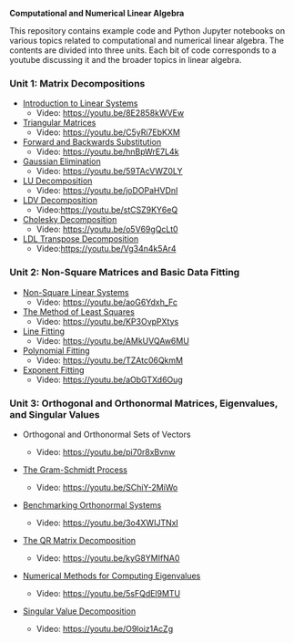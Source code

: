 **Computational and Numerical Linear Algebra**

This repository contains example code and Python Jupyter notebooks on various topics related to computational and numerical linear 
algebra. The contents are divided into three units. Each bit of code corresponds to a youtube discussing it and the broader topics in linear algebra.

### Unit 1: Matrix Decompositions

* [Introduction to Linear Systems](https://github.com/nkphysics/Computational-Linear-Algebra-/tree/master/Unit1/1_Introduction)
	+ Video: https://youtu.be/8E2858kWVEw
* [Triangular Matrices](https://github.com/nkphysics/Computational-Linear-Algebra-/tree/master/Unit1/2_Triangular_Matrices)
	+ Video: https://youtu.be/C5yRi7EbKXM
* [Forward and Backwards Substitution](https://github.com/nkphysics/Computational-Linear-Algebra-/tree/master/Unit1/3_Triangle_Algorithm)
	+ Video: https://youtu.be/hnBpWrE7L4k
* [Gaussian Elimination](https://github.com/nkphysics/Computational-Linear-Algebra-/tree/master/Unit1/4_Structured_GE)
	+ Video: https://youtu.be/59TAcVWZ0LY
* [LU Decomposition](https://github.com/nkphysics/Computational-Linear-Algebra-/tree/master/Unit1/5_LU_Decomposition)
	+ Video: https://youtu.be/joDOPaHVDnI
* [LDV Decomposition](https://github.com/nkphysics/Computational-Linear-Algebra-/tree/master/Unit1/6_LDV)
	+ Video:https://youtu.be/stCSZ9KY6eQ
* [Cholesky Decomposition](https://github.com/nkphysics/Computational-Linear-Algebra-/tree/master/Unit1/7_Cholesky)
	+ Video: https://youtu.be/o5V69gQcLt0
* [LDL Transpose Decomposition](https://github.com/nkphysics/Computational-Linear-Algebra-/tree/master/Unit1/8_LDLT)
	+ Video:https://youtu.be/Vg34n4k5Ar4

### Unit 2: Non-Square Matrices and Basic Data Fitting

* [Non-Square Linear Systems](https://github.com/nkphysics/Computational-Linear-Algebra-/tree/master/Unit2/9_Non-Square)
	+ Video: https://youtu.be/aoG6Ydxh_Fc
* [The Method of Least Squares](https://github.com/nkphysics/Computational-Linear-Algebra-/tree/master/Unit2/10_Least_Squares)
	+ Video: https://youtu.be/KP3OvpPXtys
* [Line Fitting](https://github.com/nkphysics/Computational-Linear-Algebra-/tree/master/Unit2/11_Line-Fitting)
	+ Video: https://youtu.be/AMkUVQAw6MU
* [Polynomial Fitting](https://github.com/nkphysics/Computational-Linear-Algebra-/tree/master/Unit2/12_Poly-Fitting)
	+ Video: https://youtu.be/TZAtc06QkmM
* [Exponent Fitting](https://github.com/nkphysics/Computational-Linear-Algebra-/tree/master/Unit2/14_Exponential-Fitting)
	+ Video: https://youtu.be/aObGTXd6Oug

### Unit 3: Orthogonal and Orthonormal Matrices, Eigenvalues, and Singular Values

* Orthogonal and Orthonormal Sets of Vectors
	+ Video: https://youtu.be/pi70r8xBvnw
* [The Gram-Schmidt Process](https://github.com/nkphysics/Computational-Linear-Algebra-/tree/master/Unit3/Gram-Schmidt)
	+ Video: https://youtu.be/SChiY-2MiWo
* [Benchmarking Orthonormal Systems](https://github.com/nkphysics/Computational-Linear-Algebra-/blob/master/Unit3/Orthonormal-Matrices/orthonormal-matrices.ipynb)
	+ Video: https://youtu.be/3o4XWIJTNxI
* [The QR Matrix Decomposition](https://github.com/nkphysics/Computational-Linear-Algebra-/blob/master/Unit3/QR-Decomposition/QR-decomposition.ipynb)
	+ Video: https://youtu.be/kyG8YMIfNA0
* [Numerical Methods for Computing Eigenvalues](https://github.com/nkphysics/Computational-Linear-Algebra-/blob/master/Unit3/Computing-Eigenvalues/computing-eigenvalues.ipynb)
	+ Video: https://youtu.be/5sFQdEl9MTU

* [Singular Value Decomposition](https://github.com/nkphysics/Computational-Linear-Algebra-/blob/master/Unit3/SVD/svd.ipynb)
	+ Video: https://youtu.be/O9loiz1AcZg
